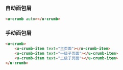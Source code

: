 ### 自动面包屑

``` html
<u-crumb auto></u-crumb>
```

### 手动面包屑

``` html
<u-crumb>
    <u-crumb-item text="主页面"></u-crumb-item>
    <u-crumb-item text="一级子页面"></u-crumb-item>
    <u-crumb-item text="二级子页面"></u-crumb-item>
</u-crumb>
```

